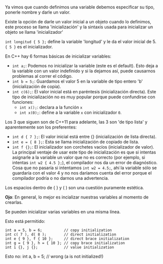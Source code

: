 Ya vimos que cuando definimos una variable debemos especificar su tipo, ponerle nombre y darle un valor. 

Existe la opción de darle un valor inicial a un objeto cuando lo definimos, este proceso se llama 'inicialización' y la  sintaxis usada para inicializar un objeto se llama 'inicializador'

`int longitud { 5 };` define la variable 'longitud' y le da el valor inicial de 5. `{ 5 }` es el inicializador.


En C++ hay 6 formas básicas de inicializar variables:
* `int a;`: Podemos no inicializar la variable (este es el default). Esto deja a la variable con un valor indefinido y si la dejamos así, puede causarnos problemas al correr el código.
* `int b = 5;`: Guardamos el valor 5 en la variable de tipo entero 'b' (inicialización de copia).
* `int c(6);`: El valor inicial está en paréntesis (inicialización directa). Este tipo de inicialización no es muy popular porque puede confundirse con funciones:
    * `int x();`: declara a la función `x`
    * `int x(0);`: define a la variable `x` con inicializador `0`.

Los 3 que siguen son de C++11 para adelante, las 3 son 'de tipo lista' y aparentemente son los preferentes:
* `int d { 7 };`: El valor inicial está entre {} (inicialización de lista directa).
* `int e = { 8 };`: Esta se llama inicialización de copiado de lista.
* `int f {};`: El inicializador son corchetes vacíos (inicializador de valor).
La principal ventaje de usar este tipo de inicialización es que si intentas asignarle a la variable un valor que no es correcto (por ejemplo, si intentas `int w2 { 4.5 };`), el compilador nos da un error de diagnóstico. Cosa que no pasaría si intentamos `int w2 = 4.5;`, ahí la variable sólo se guardaría con el valor 4 y no nos daríamos cuenta del error porque el compilador podría o no darnos una advertencia.

Los espacios dentro de { } y ( ) son una cuestión puramente estética.

**Ojo**: En general, lo mejor es incializar nuestras variables al momento de crearlas.


Se pueden inicializar varias variables en una misma línea.

Esto está permitido:
```
int a = 5, b = 6;          // copy initialization
int c( 7 ), d( 8 );        // direct initialization
int e { 9 }, f { 10 };     // direct brace initialization
int g = { 9 }, h = { 10 }; // copy brace initialization
int i {}, j {};            // value initialization
```

Esto no:
int a, b = 5; // wrong (a is not initialized!)
